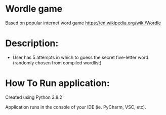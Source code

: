# Wordle game

Based on popular internet word game https://en.wikipedia.org/wiki/Wordle

# Description:

- User has 5 attempts in which to guess the secret five-letter word (randomly chosen from compiled wordlist)

# How To Run application:

Created using Python 3.8.2

Application runs in the console of your IDE (ie. PyCharm, VSC, etc).



